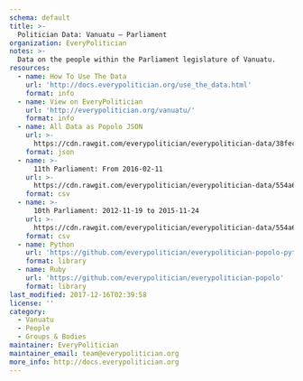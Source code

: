 ```yaml
---
schema: default
title: >-
  Politician Data: Vanuatu — Parliament
organization: EveryPolitician
notes: >-
  Data on the people within the Parliament legislature of Vanuatu.
resources:
  - name: How To Use The Data
    url: 'http://docs.everypolitician.org/use_the_data.html'
    format: info
  - name: View on EveryPolitician
    url: 'http://everypolitician.org/vanuatu/'
    format: info
  - name: All Data as Popolo JSON
    url: >-
      https://cdn.rawgit.com/everypolitician/everypolitician-data/38fec63703666fa694f54a5e65ba1659e8ada597/data/Vanuatu/Parliament/ep-popolo-v1.0.json
    format: json
  - name: >-
      11th Parliament: From 2016-02-11
    url: >-
      https://cdn.rawgit.com/everypolitician/everypolitician-data/554a6cb306153130ac5558e4c015471d63e57cb7/data/Vanuatu/Parliament/term-11.csv
    format: csv
  - name: >-
      10th Parliament: 2012-11-19 to 2015-11-24
    url: >-
      https://cdn.rawgit.com/everypolitician/everypolitician-data/554a6cb306153130ac5558e4c015471d63e57cb7/data/Vanuatu/Parliament/term-10.csv
    format: csv
  - name: Python
    url: 'https://github.com/everypolitician/everypolitician-popolo-python'
    format: library
  - name: Ruby
    url: 'https://github.com/everypolitician/everypolitician-popolo'
    format: library
last_modified: 2017-12-16T02:39:58
license: ''
category:
  - Vanuatu
  - People
  - Groups & Bodies
maintainer: EveryPolitician
maintainer_email: team@everypolitician.org
more_info: http://docs.everypolitician.org
---
```

